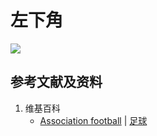 # 左下角

![](/images/在解剖学基础下进行身体锻炼/足球运动过程中的肌肉受力原理/射门/左下角/1a1.jpg)

## 参考文献及资料

1. 维基百科
	- [Association football](https://en.wikipedia.org/wiki/Association_football) | [足球](https://zh.wikipedia.org/wiki/%E8%B6%B3%E7%90%83)


